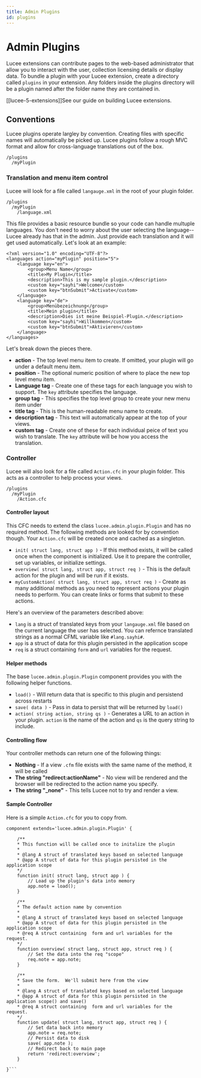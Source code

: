 ```yaml
---
title: Admin Plugins
id: plugins
---
```


# Admin Plugins

Lucee extensions can contribute pages to the web-based administrator that allow you to interact with the user, collection licensing details or display data.
To bundle a plugin with your Lucee extension, create a directory called `plugins` in your extension.  Any folders inside the plugins directory will be a plugin named after the folder name they are contained in.

[[lucee-5-extensions]]See our guide on building Lucee extensions.

## Conventions

Lucee plugins operate largley by convention.  Creating files with specific names will automatically be picked up.  Lucee plugins
follow a rough MVC format and allow for cross-language translations out of the box.

```
/plugins
  /myPlugin
```

### Translation and menu item control

Lucee will look for a file called `langauge.xml` in the root of your plugin folder.

```
/plugins
  /myPlugin
    /language.xml
```

This file provides a basic resource bundle so your code can handle multuple languages.  You don't need to worry about the user selecting the language-- Lucee already has that in the admin.
Just provide each translation and it will get used automatically. Let's look at an example:

```
<?xml version="1.0" encoding="UTF-8"?>
<languages action="myPlugin" position="5">
	<language key="en">
		<group>Menu Name</group>
		<title>My Plugin</title>
		<description>This is my sample plugin.</description>
		<custom key="sayhi">Welcome</custom>
		<custom key="btnSubmit">Activate</custom>
	</language>
	<language key="de">
		<group>Menübezeichnung</group>
		<title>Mein plugin</title>
		<description>Dies ist meine Beispiel-Plugin.</description>
		<custom key="sayhi">Willkommen</custom>
		<custom key="btnSubmit">Aktivieren</custom>
	</language>
</languages>
```

Let's break down the pieces there.

* **action** - The top level menu item to create.  If omitted, your plugin will go under a default menu item.
* **position** - The optional numeric position of where to place the new top level menu item.
* **Language tag** - Create one of these tags for each language you wish to support.  The `key` attribute specifies the language.
 * **group tag** - This specifies the top level group to create your new menu item under
 * **title tag** - This is the human-readable menu name to create.
 * **description tag** - This text will automatically appear at the top of your views. 
 * **custom tag** - Create one of these for each individual peice of text you wish to translate.  The `key` attribute will be how you access the translation.
 
 ### Controller
 
 Lucee will also look for a file called `Action.cfc` in your plugin folder.  This acts as a controller to help process your views.

```
/plugins
  /myPlugin
    /Action.cfc
```

#### Controller layout

This CFC needs to extend the class `lucee.admin.plugin.Plugin` and has no required method.  The following methods are looked for by convention though.  Your `Action.cfc` will be created once and cached as a singleton. 
* `init( struct lang, struct app )` - If this method exists, it will be called once when the component is initialized.  Use it to prepare the controller, set up variables, or initialize settings.  
* `overview( struct lang, struct app, struct req )` - This is the default action for the plugin and will be run if it exists.  
* `myCustomAction( struct lang, struct app, struct req )` - Create as many additional methods as you need to represent actions your plugin needs to perform.  You can create links or forms that submit to these actions.

Here's an overview of the parameters described above:

* `lang` is a struct of translated keys from your `langauge.xml` file based on the current language the user has selected.  You can refernce translated strings as a normal CFML variable like `#lang.sayhi#`.
* `app` is a struct of data for this plugin persisted in the application scope
* `req` is a struct containing `form` and `url` variables for the request.

#### Helper methods

The base `lucee.admin.plugin.Plugin` component provides you with the following helper functions.

* `load()` - Will return data that is specific to this plugin and persistend across restarts
* `save( data )` - Pass in data to persist that will be returned by `load()`
* `action( string action, string qs )` - Generates a URL to an action in your plugin.  `action` is the name of the action and `qs` is the query string to include.

#### Controlling flow

Your controller methods can return one of the following things:
* **Nothing** - If a view `.cfm` file exists with the same name of the method, it will be called
* **The string "redirect:actionName"** - No view will be rendered and the browser will be redirected to the action name you specify.
* **The string "_none"** - This tells Lucee not to try and render a view.

#### Sample Controller

Here is a simple `Action.cfc` for you to copy from.
```
component extends='lucee.admin.plugin.Plugin' {
	
	/**
	* This function will be called once to initalize the plugin
	* 
	* @lang A struct of translated keys based on selected language
	* @app A struct of data for this plugin persisted in the application scope
	*/
	function init( struct lang, struct app ) {
		// Load up the plugin's data into memory
		app.note = load();
	}

	/**
	* The default action name by convention
	* 
	* @lang A struct of translated keys based on selected language
	* @app A struct of data for this plugin persisted in the application scope
	* @req A struct containing  form and url variables for the request.
	*/
	function overview( struct lang, struct app, struct req ) {
		// Set the data into the req "scope"
		req.note = app.note;
	}

	/**
	* Save the form.  We'll submit here from the view
	* 
	* @lang A struct of translated keys based on selected language
	* @app A struct of data for this plugin persisted in the application scope() and save()
	* @req A struct containing  form and url variables for the request.
	*/
	function update( struct lang, struct app, struct req ) {
		// Set data back into memory
		app.note = req.note;
		// Persist data to disk
		save( app.note );
		// Redirect back to main page
		return 'redirect:overview';
	}
	 
}```
